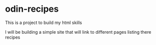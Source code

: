 # odin-recipes

This is a project to build my html skills

I will be building a simple site that will link to different pages listing
there recipes
